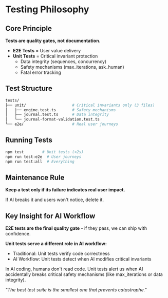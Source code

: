 # Testing Philosophy

## Core Principle

**Tests are quality gates, not documentation.**

- **E2E Tests** = User value delivery
- **Unit Tests** = Critical invariant protection
  - Data integrity (sequences, concurrency)
  - Safety mechanisms (max_iterations, ask_human)
  - Fatal error tracking

## Test Structure

```bash
tests/
├── unit/                    # Critical invariants only (3 files)
│   ├── engine.test.ts       # Safety mechanisms
│   ├── journal.test.ts      # Data integrity
│   └── journal-format-validation.test.ts
└── e2e/                     # Real user journeys
```

## Running Tests

```bash
npm test        # Unit tests (<2s)
npm run test:e2e  # User journeys
npm run test:all  # Everything
```

## Maintenance Rule

**Keep a test only if its failure indicates real user impact.**

If AI breaks it and users won't notice, delete it.

## Key Insight for AI Workflow

**E2E tests are the final quality gate** - if they pass, we can ship with confidence.

**Unit tests serve a different role in AI workflow:**
- Traditional: Unit tests verify code correctness
- AI Workflow: Unit tests detect when AI modifies critical invariants

In AI coding, humans don't read code. Unit tests alert us when AI accidentally breaks critical safety mechanisms (like max_iterations or data integrity).

*"The best test suite is the smallest one that prevents catastrophe."*